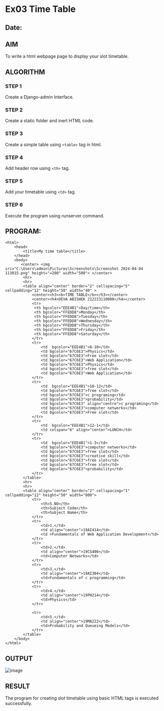 # Ex03 Time Table
## Date:

## AIM
To write a html webpage page to display your slot timetable.

## ALGORITHM
### STEP 1
Create a Django-admin Interface.

### STEP 2
Create a static folder and inert HTML code.

### STEP 3
Create a simple table using ```<table>``` tag in html.

### STEP 4
Add header row using ```<th>``` tag.

### STEP 5
Add your timetable using ```<td>``` tag.

### STEP 6
Execute the program using runserver command.

## PROGRAM:
```
<html>
    <head>
        <title>My time table</title>
    </head>
    <body>
       <center> <img   src="C:\Users\admin\Pictures\Screenshots\Screenshot 2024-04-04 113015.png" height="=200" width="500"> </center>
        <hr>
        <hr>
        <table align="center" border="2" cellspacing="5" cellpadding="12" height="50" width="40" >
            <center><h3><b>TIME TABLE</b></h3></center>
            <center><h4>DEVA ABISHEK 212223110008</h4></center>
            <tr>
             <th bgcolor="EEE4B1">Day/time</th>
             <th bgcolor="FFEDD8">Monday</th>
             <th bgcolor="FFEDD8">Tuesday</th>
             <th bgcolor="FFEDD8">Wednesday</th>
             <th bgcolor="FFEDD8">Thursday</th>
             <th bgcolor="FFEDD8">Friday</th>
             <th bgcolor="FFEDD8">Saturday</th>
            </tr>
            <tr>
                <td  bgcolor="EEE4B1">8-10</td>
                <td bgcolor="67C6E3">Physics</td>
                <td bgcolor="67C6E3">Free slot</td>
                <td bgcolor="67C6E3">Web Application</td>
                <td bgcolor="67C6E3">Physics</td>
                <td bgcolor="67C6E3">free slot</td>
                <td bgcolor="67C6E3">Web Application</td>
            </tr>
            <tr>
                <td  bgcolor="EEE4B1">10-12</td>
                <td bgcolor="67C6E3">free slot</td>
                <td bgcolor="67C6E3">c programing</td>
                <td bgcolor="67C6E3">probability</td>
                <td bgcolor="67C6E3" align="centre">c programing</td>
                <td bgcolor="67C6E3">computer networks</td>
                <td bgcolor="67C6E3">Free slot</td>
            </tr>
            <tr>
                <td  bgcolor="EEE4B1">12-1</td>
                <td colspan="6" align="center">LUNCH</td>
            </tr>
            <tr>
                <td  bgcolor="EEE4B1">1-3</td>
                <td bgcolor="67C6E3">computer networks</td>
                <td bgcolor="67C6E3">free slot</td>
                <td bgcolor="67C6E3">creative skill</td>
                <td bgcolor="67C6E3">free slot</td>
                <td bgcolor="67C6E3">free slot</td>
                <td bgcolor="67C6E3">probability</td>
            </tr>
        </table>
        <hr>
        <hr>
        <table align="center" border="2" cellspacing="1" cellpadding="12" height="50" width="600">
            <tr>
                <th>S.NO</th>
                <th>Subject Code</th>
                <th>Subject Name</th>
            </tr>
            <tr>
                <td>1.</td>
                <td align="center">19AI414</td>
                <td >Fundamentals of Web Application Development</td>
            </tr>
            <tr>
                <td>2.</td>
                <td align="center">19CS406</td>
                <td>Computer Networks</td>
            </tr>
            <tr>
                <td>3.</td>
                <td align="center">19AI304</td>
                <td>Fundamentals of c programming</td>
            </tr>
            <tr>
                <td>4.</td>
                <td align="center">19PH214</td>
                <td>Physics</td>
            </tr>

            <tr>
                <td>5.</td>
                <td align="center">19MA222</td>
                <td>Probability and Queueing Models</td>
            </tr>
        </table>
    </body>
</html>
```
## OUTPUT
![image](https://github.com/DEVAABISHEK/slot/assets/150319305/e6a65299-0f04-46e1-a5e3-28d7ffb32df4)


## RESULT
The program for creating slot timetable using basic HTML tags is executed successfully.
